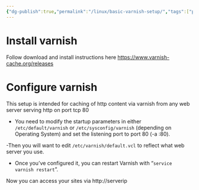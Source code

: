 ```yaml
---
{"dg-publish":true,"permalink":"/linux/basic-varnish-setup/","tags":["public","linux","varnish","cache","web"],"noteIcon":"1","created":"2022-12-23T10:22:06.305+01:00","updated":"2022-12-23T10:22:06.306+01:00"}
---
```


# Install varnish
Follow download and install instructions here https://www.varnish-cache.org/releases
# Configure varnish
This setup is intended for caching of http content via varnish from any web server serving http on port tcp 80

- You need to modify the startup parameters in either `/etc/default/varnish` or `/etc/sysconfig/varnish` (depending on Operating System) and set the listening port to port 80 (-a :80).

-Then you will want to edit `/etc/varnish/default.vcl` to reflect what web server you use. 

- Once you’ve configured it, you can restart Varnish with “`service varnish restart`”.

Now you can access your sites via http://serverip